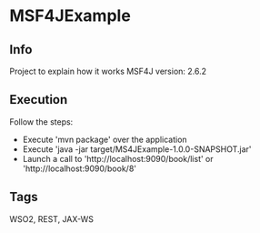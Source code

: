 # MSF4JExample

## Info

Project to explain how it works MSF4J version: 2.6.2

## Execution

Follow the steps:
- Execute 'mvn package' over the application
- Execute 'java -jar target/MS4JExample-1.0.0-SNAPSHOT.jar'
- Launch a call to 'http://localhost:9090/book/list' or 'http://localhost:9090/book/8'

## Tags

 WSO2, REST, JAX-WS
